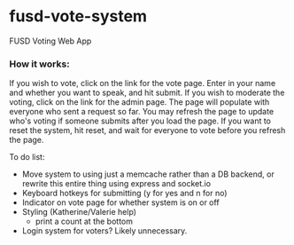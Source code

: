 # fusd-vote-system
FUSD Voting Web App

<h3>How it works:</h3>
If you wish to vote, click on the link for the vote page. Enter in your name and whether you want to speak, and hit submit. 
If you wish to moderate the voting, click on the link for the admin page. The page will populate with everyone who sent a request so far. You may refresh the page to update who's voting if someone submits after you load the page. If you want to reset the system, hit reset, and wait for everyone to vote before you refresh the page.
		
		
To do list:
- Move system to using just a memcache rather than a DB backend, or rewrite this entire thing using express and socket.io
- Keyboard hotkeys for submitting (y for yes and n for no)
- Indicator on vote page for whether system is on or off
- Styling (Katherine/Valerie help)
  - print a count at the bottom
- Login system for voters? Likely unnecessary.
